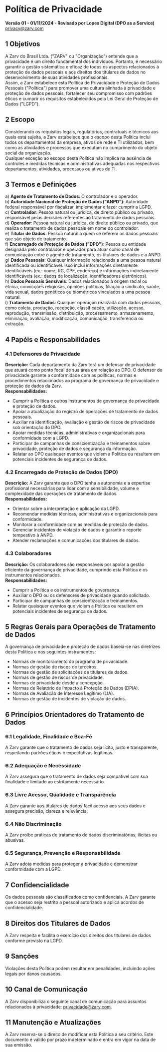 # Política de Privacidade

**Versão 01 - 01/11/2024 - Revisado por Lopes Digital (DPO as a Service)**  
[privacy@zarv.com](mailto:privacy@zarv.com)  

## 1 Objetivos  

A Zarv do Brasil Ltda. ("ZARV" ou "Organização") entende que a privacidade é um direito fundamental dos indivíduos. Portanto, é necessário garantir a gestão sistemática e eficaz de todos os aspectos relacionados à proteção de dados pessoais e aos direitos dos titulares de dados no desenvolvimento de suas atividades profissionais.  
Assim, a Zarv estabelece esta Política de Privacidade e Proteção de Dados Pessoais ("Política") para promover uma cultura alinhada à privacidade e proteção de dados pessoais, fortalecer seu compromisso com padrões éticos e cumprir os requisitos estabelecidos pela Lei Geral de Proteção de Dados ("LGPD").  

## 2 Escopo  

Considerando os requisitos legais, regulatórios, contratuais e técnicos aos quais está sujeita, a Zarv estabelece que o escopo desta Política inclui todos os departamentos da empresa, ativos de rede e TI utilizados, bem como as atividades e processos que executam no cumprimento do objeto social da organização.  
Qualquer exceção ao escopo desta Política não implica na ausência de controles e medidas técnicas e administrativas adequadas nos respectivos departamentos, atividades, processos ou ativos de TI.  

## 3 Termos e Definições  

a) **Agente de Tratamento de Dados**: O controlador e o operador.  
b) **Autoridade Nacional de Proteção de Dados ("ANPD")**: Autoridade federal responsável por fiscalizar, implementar e fazer cumprir a LGPD.  
c) **Controlador**: Pessoa natural ou jurídica, de direito público ou privado, responsável pelas decisões referentes ao tratamento de dados pessoais.  
d) **Operador**: Pessoa natural ou jurídica, de direito público ou privado, que realiza o tratamento de dados pessoais em nome do controlador.  
e) **Titular de Dados**: Pessoa natural a quem se referem os dados pessoais que são objeto de tratamento.  
f) **Encarregado de Proteção de Dados ("DPO")**: Pessoa ou entidade designada pelo controlador e operador para atuar como canal de comunicação entre o agente de tratamento, os titulares de dados e a ANPD.  
g) **Dados Pessoais**: Qualquer informação relacionada a uma pessoa natural identificada ou identificável. Isso inclui informações diretamente identificáveis (ex.: nome, RG, CPF, endereço) e informações indiretamente identificáveis (ex.: dados de localização, identificadores eletrônicos).  
h) **Dados Pessoais Sensíveis**: Dados relacionados à origem racial ou étnica, convicções religiosas, opiniões políticas, filiação a sindicato, saúde, vida sexual, dados genéticos ou biométricos vinculados a uma pessoa natural.  
i) **Tratamento de Dados**: Qualquer operação realizada com dados pessoais, como coleta, produção, recepção, classificação, utilização, acesso, reprodução, transmissão, distribuição, processamento, armazenamento, eliminação, avaliação, modificação, comunicação, transferência ou extração.  

## 4 Papéis e Responsabilidades  

### 4.1 Defensores de Privacidade  

**Descrição:** Cada departamento da Zarv terá um defensor de privacidade que atuará como ponto focal de sua área em relação ao DPO. O defensor de privacidade garante a conformidade com as políticas, normas e procedimentos relacionados ao programa de governança de privacidade e proteção de dados da Zarv.  
**Responsabilidades:**  

- Cumprir a Política e outros instrumentos de governança de privacidade e proteção de dados.  
- Apoiar a atualização do registro de operações de tratamento de dados pessoais.  
- Auxiliar na identificação, avaliação e gestão de riscos de privacidade sob orientação do DPO.  
- Apoiar medidas técnicas, administrativas e organizacionais para conformidade com a LGPD.  
- Participar de campanhas de conscientização e treinamentos sobre privacidade, proteção de dados e segurança da informação.  
- Relatar ao DPO quaisquer eventos que violem a Política ou resultem em potenciais incidentes de segurança de dados.  

### 4.2 Encarregado de Proteção de Dados (DPO)  

**Descrição:** A Zarv garante que o DPO tenha a autonomia e a expertise profissional necessárias para lidar com a sensibilidade, volume e complexidade das operações de tratamento de dados.  
**Responsabilidades:**  

- Orientar sobre a interpretação e aplicação da LGPD.  
- Recomendar medidas técnicas, administrativas e organizacionais para conformidade.  
- Monitorar a conformidade com as medidas de proteção de dados.  
- Gerenciar incidentes de violação de dados e garantir o reporte tempestivo à ANPD.  
- Atender reclamações e comunicações dos titulares de dados.  

### 4.3 Colaboradores  

**Descrição:** Os colaboradores são responsáveis por apoiar a gestão eficiente da governança de privacidade, cumprindo esta Política e os instrumentos relacionados.  
**Responsabilidades:**  

- Cumprir a Política e os instrumentos de governança.  
- Auxiliar o DPO ou os defensores de privacidade quando solicitado.  
- Participar de campanhas de conscientização e treinamentos.  
- Relatar quaisquer eventos que violem a Política ou resultem em potenciais incidentes de segurança de dados.  

## 5 Regras Gerais para Operações de Tratamento de Dados  

A governança de privacidade e proteção de dados baseia-se nas diretrizes desta Política e nos seguintes instrumentos:  

- Normas de monitoramento do programa de privacidade.  
- Normas de gestão de riscos de terceiros.  
- Normas de gestão de solicitações de titulares de dados.  
- Normas de gestão de riscos de privacidade.  
- Normas de privacidade desde a concepção.  
- Normas de Relatório de Impacto à Proteção de Dados (DPIA).  
- Normas de Avaliação de Interesse Legítimo (LIA).  
- Normas de gestão de incidentes de violação de dados.  

## 6 Princípios Orientadores do Tratamento de Dados  

### 6.1 Legalidade, Finalidade e Boa-Fé  

A Zarv garante que o tratamento de dados seja lícito, justo e transparente, respeitando padrões éticos e expectativas legítimas.  

### 6.2 Adequação e Necessidade  

A Zarv assegura que o tratamento de dados seja compatível com sua finalidade e limitado ao estritamente necessário.  

### 6.3 Livre Acesso, Qualidade e Transparência  

A Zarv garante aos titulares de dados fácil acesso aos seus dados e assegura precisão, clareza e relevância.  

### 6.4 Não Discriminação  

A Zarv proíbe práticas de tratamento de dados discriminatórias, ilícitas ou abusivas.  

### 6.5 Segurança, Prevenção e Responsabilidade  

A Zarv adota medidas para proteger a privacidade e demonstrar conformidade com a LGPD.  

## 7 Confidencialidade  

Os dados pessoais são classificados como confidenciais. A Zarv garante que o acesso seja restrito a pessoal autorizado e aplica acordos de confidencialidade.  

## 8 Direitos dos Titulares de Dados  

A Zarv respeita e facilita o exercício dos direitos dos titulares de dados conforme previsto na LGPD.  

## 9 Sanções  

Violações desta Política podem resultar em penalidades, incluindo ações legais por danos causados.  

## 10 Canal de Comunicação  

A Zarv disponibiliza o seguinte canal de comunicação para assuntos relacionados à privacidade: [privacidade@zarv.com](mailto:privacidade@zarv.com).  

## 11 Manutenção e Atualizações  

A Zarv reserva-se o direito de modificar esta Política a seu critério. Este documento é válido por prazo indeterminado e entra em vigor na data de sua emissão.  
